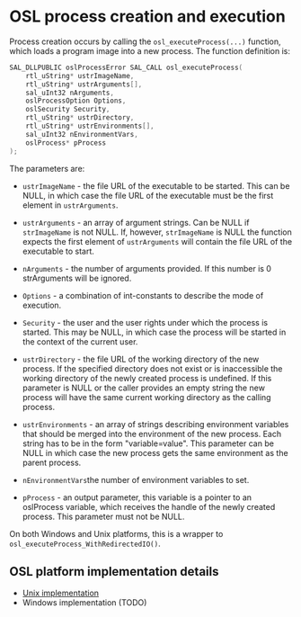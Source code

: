 # OSL process creation and execution

Process creation occurs by calling the `osl_executeProcess(...)` function, which loads a program image into a new process. The function definition is:

```cpp
SAL_DLLPUBLIC oslProcessError SAL_CALL osl_executeProcess(
    rtl_uString* ustrImageName,
    rtl_uString* ustrArguments[],
    sal_uInt32 nArguments,
    oslProcessOption Options,
    oslSecurity Security,
    rtl_uString* ustrDirectory,
    rtl_uString* ustrEnvironments[],
    sal_uInt32 nEnvironmentVars,
    oslProcess* pProcess
);
```

The parameters are:

* `ustrImageName` - the file URL of the executable to be started. This can be NULL, in which case the file URL of the executable must be the first element in `ustrArguments`.

* `ustrArguments` - an array of argument strings. Can be NULL if `strImageName` is not NULL. If, however, `strImageName` is NULL the function expects the first element of `ustrArguments` will contain the file URL of the executable to start.

* `nArguments` - the number of arguments provided. If this number is 0 strArguments will be ignored.

* `Options` - a combination of int-constants to describe the mode of execution.

* `Security` - the user and the user rights under which the process is started. This may be NULL, in which case the process will be started in the context of the current user.

* `ustrDirectory` - the file URL of the working directory of the new process. If the specified directory does not exist or is inaccessible the working directory of the newly created process is undefined. If this parameter is NULL or the caller provides an empty string the new process will have the same current working directory as the calling process.

* `ustrEnvironments` - an array of strings describing environment variables that should be merged into the environment of the new process. Each string has to be in the form "variable=value". This parameter can be NULL in which case the new process gets the same environment as the parent process.

* `nEnvironmentVars`the number of environment variables to set.

* `pProcess` - an output parameter, this variable is a pointer to an oslProcess variable, which receives the handle of the newly created process. This parameter must not be NULL.

On both Windows and Unix platforms, this is a wrapper to `osl_executeProcess_WithRedirectedIO()`.

## OSL platform implementation details

* [Unix implementation](/operating_system_layer/processes/process-creation-and-execution/unix-implementation.md)
* Windows implementation (TODO)

